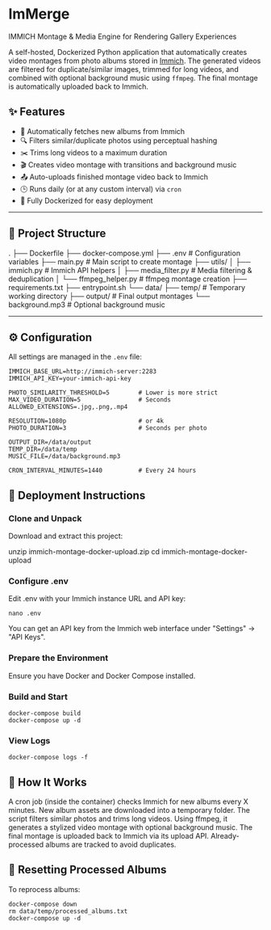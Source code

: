 # ImMerge
IMMICH Montage &amp; Media Engine for Rendering Gallery Experiences

A self-hosted, Dockerized Python application that automatically creates video montages from photo albums stored in [Immich](https://github.com/immich-app/immich). The generated videos are filtered for duplicate/similar images, trimmed for long videos, and combined with optional background music using `ffmpeg`. The final montage is automatically uploaded back to Immich.
## ✨ Features

- 📸 Automatically fetches new albums from Immich
- 🔍 Filters similar/duplicate photos using perceptual hashing
- ✂️ Trims long videos to a maximum duration
- 🎬 Creates video montage with transitions and background music
- 📤 Auto-uploads finished montage video back to Immich
- 🕒 Runs daily (or at any custom interval) via `cron`
- 🐳 Fully Dockerized for easy deployment

---

## 📁 Project Structure

.
├── Dockerfile
├── docker-compose.yml
├── .env # Configuration variables
├── main.py # Main script to create montage
├── utils/
│ ├── immich.py # Immich API helpers
│ ├── media_filter.py # Media filtering & deduplication
│ └── ffmpeg_helper.py # ffmpeg montage creation
├── requirements.txt
├── entrypoint.sh
└── data/
├── temp/ # Temporary working directory
├── output/ # Final output montages
└── background.mp3 # Optional background music


---

## ⚙️ Configuration

All settings are managed in the `.env` file:

```
IMMICH_BASE_URL=http://immich-server:2283
IMMICH_API_KEY=your-immich-api-key

PHOTO_SIMILARITY_THRESHOLD=5        # Lower is more strict
MAX_VIDEO_DURATION=5                # Seconds
ALLOWED_EXTENSIONS=.jpg,.png,.mp4

RESOLUTION=1080p                    # or 4k
PHOTO_DURATION=3                    # Seconds per photo

OUTPUT_DIR=/data/output
TEMP_DIR=/data/temp
MUSIC_FILE=/data/background.mp3

CRON_INTERVAL_MINUTES=1440          # Every 24 hours
```
## 🚀 Deployment Instructions
### Clone and Unpack
Download and extract this project:

unzip immich-montage-docker-upload.zip
cd immich-montage-docker-upload
### Configure .env
Edit .env with your Immich instance URL and API key:

```
nano .env
```
You can get an API key from the Immich web interface under "Settings" → "API Keys".
### Prepare the Environment
Ensure you have Docker and Docker Compose installed.

### Build and Start
```
docker-compose build
docker-compose up -d
```
### View Logs
```
docker-compose logs -f
```
## 🧠 How It Works
A cron job (inside the container) checks Immich for new albums every X minutes.
New album assets are downloaded into a temporary folder.
The script filters similar photos and trims long videos.
Using ffmpeg, it generates a stylized video montage with optional background music.
The final montage is uploaded back to Immich via its upload API.
Already-processed albums are tracked to avoid duplicates.

## 🔄 Resetting Processed Albums
To reprocess albums:

```
docker-compose down
rm data/temp/processed_albums.txt
docker-compose up -d
```
